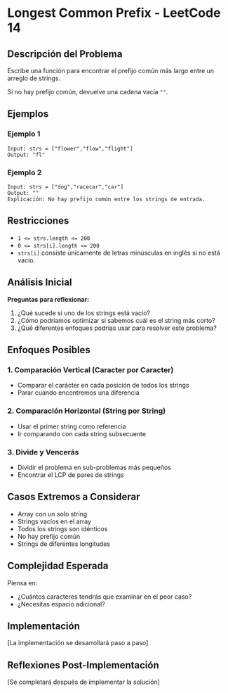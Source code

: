 # Longest Common Prefix - LeetCode 14

## Descripción del Problema

Escribe una función para encontrar el prefijo común más largo entre un arreglo de strings.

Si no hay prefijo común, devuelve una cadena vacía `""`.

## Ejemplos

### Ejemplo 1

```
Input: strs = ["flower","flow","flight"]
Output: "fl"
```

### Ejemplo 2

```
Input: strs = ["dog","racecar","car"]
Output: ""
Explicación: No hay prefijo común entre los strings de entrada.
```

## Restricciones

- `1 <= strs.length <= 200`
- `0 <= strs[i].length <= 200`
- `strs[i]` consiste únicamente de letras minúsculas en inglés si no está vacío.

## Análisis Inicial

**Preguntas para reflexionar:**

1. ¿Qué sucede si uno de los strings está vacío?
2. ¿Cómo podríamos optimizar si sabemos cuál es el string más corto?
3. ¿Qué diferentes enfoques podrías usar para resolver este problema?

## Enfoques Posibles

### 1. Comparación Vertical (Caracter por Caracter)

- Comparar el carácter en cada posición de todos los strings
- Parar cuando encontremos una diferencia

### 2. Comparación Horizontal (String por String)

- Usar el primer string como referencia
- Ir comparando con cada string subsecuente

### 3. Divide y Vencerás

- Dividir el problema en sub-problemas más pequeños
- Encontrar el LCP de pares de strings

## Casos Extremos a Considerar

- Array con un solo string
- Strings vacíos en el array
- Todos los strings son idénticos
- No hay prefijo común
- Strings de diferentes longitudes

## Complejidad Esperada

Piensa en:

- ¿Cuántos caracteres tendrás que examinar en el peor caso?
- ¿Necesitas espacio adicional?

## Implementación

[La implementación se desarrollará paso a paso]

## Reflexiones Post-Implementación

[Se completará después de implementar la solución]
